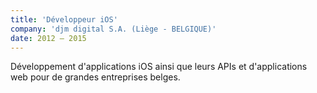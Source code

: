 ```yaml
---
title: 'Développeur iOS'
company: 'djm digital S.A. (Liège - BELGIQUE)'
date: 2012 – 2015
---
```


Développement d'applications iOS ainsi que leurs APIs 
et d'applications web pour de grandes entreprises belges.
